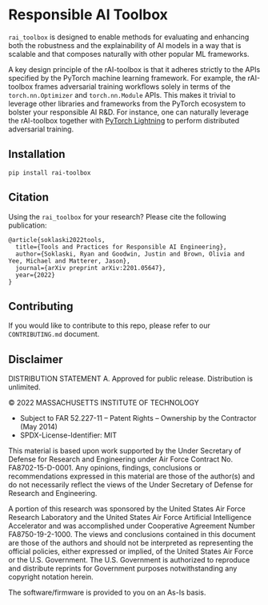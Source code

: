 # Responsible AI Toolbox

`rai_toolbox` is designed to enable methods for evaluating and enhancing both the 
robustness and the explainability of AI models in a way that is scalable and that 
composes naturally with other popular ML frameworks.

A key design principle of the rAI-toolbox is that it adheres strictly to the APIs 
specified by the PyTorch machine learning framework. For example, the rAI-toolbox frames 
adversarial training workflows solely in terms of the `torch.nn.Optimizer` and 
`torch.nn.Module` APIs. This makes it trivial to leverage other libraries and 
frameworks from the PyTorch ecosystem to bolster your responsible AI R&D. For 
instance, one can naturally leverage the rAI-toolbox together with
[PyTorch Lightning](https://www.pytorchlightning.ai/) to perform distributed 
adversarial training.


## Installation

```console
pip install rai-toolbox
```

## Citation

Using the `rai_toolbox` for your research? Please cite the following publication:

```
@article{soklaski2022tools,
  title={Tools and Practices for Responsible AI Engineering},
  author={Soklaski, Ryan and Goodwin, Justin and Brown, Olivia and Yee, Michael and Matterer, Jason},
  journal={arXiv preprint arXiv:2201.05647},
  year={2022}
}
```


## Contributing

If you would like to contribute to this repo, please refer to our `CONTRIBUTING.md` document.



## Disclaimer

DISTRIBUTION STATEMENT A. Approved for public release. Distribution is unlimited.

© 2022 MASSACHUSETTS INSTITUTE OF TECHNOLOGY

- Subject to FAR 52.227-11 – Patent Rights – Ownership by the Contractor (May 2014)
- SPDX-License-Identifier: MIT

This material is based upon work supported by the Under Secretary of Defense for Research and Engineering under Air Force Contract No. FA8702-15-D-0001. Any opinions, findings, conclusions or recommendations expressed in this material are those of the author(s) and do not necessarily reflect the views of the Under Secretary of Defense for Research and Engineering.

A portion of this research was sponsored by the United States Air Force Research Laboratory and the United States Air Force Artificial Intelligence Accelerator and was accomplished under Cooperative Agreement Number FA8750-19-2-1000. The views and conclusions contained in this document are those of the authors and should not be interpreted as representing the official policies, either expressed or implied, of the United States Air Force or the U.S. Government. The U.S. Government is authorized to reproduce and distribute reprints for Government purposes notwithstanding any copyright notation herein.

The software/firmware is provided to you on an As-Is basis.
